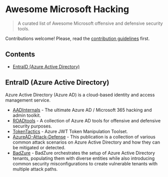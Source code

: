 # Awesome Microsoft Hacking

> A curated list of Awesome Microsoft offensive and defensive security tools.

Contributions welcome! Please, read the [contribution guidelines](contributing.md) first.

## Contents

- [EntraID (Azure Active Directory)](#aad)

## EntraID (Azure Active Directory)

Azure Active Directory (Azure AD) is a cloud-based identity and access management service.

- [AADInternals](https://aadinternals.com/) - The ultimate Azure AD / Microsoft 365 hacking and admin toolkit.
- [ROADtools](https://github.com/dirkjanm/ROADtools) - A collection of Azure AD tools for offensive and defensive security purposes.
- [TokenTactics](https://github.com/rvrsh3ll/TokenTactics) - Azure JWT Token Manipulation Toolset.
- [AzureAD-Attack-Defense](https://github.com/Cloud-Architekt/AzureAD-Attack-Defense) - This publication is a collection of various common attack scenarios on Azure Active Directory and how they can be mitigated or detected.
- [BadZure](https://github.com/mvelazc0/BadZure) - BadZure orchestrates the setup of Azure Active Directory tenants, populating them with diverse entities while also introducing common security misconfigurations to create vulnerable tenants with multiple attack paths.
